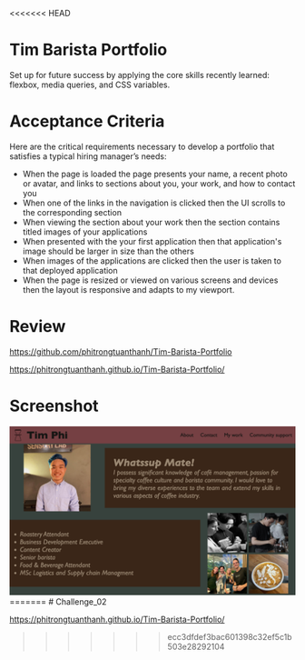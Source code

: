 <<<<<<< HEAD
# Tim Barista Portfolio 

Set up for future success by applying the core skills recently learned: flexbox, media queries, and CSS variables.

# Acceptance Criteria

Here are the critical requirements necessary to develop a portfolio that satisfies a typical hiring manager’s needs:

- When the page is loaded the page presents your name, a recent photo or avatar, and links to sections about you, your work, and how to contact you
- When one of the links in the navigation is clicked then the UI scrolls to the corresponding section
- When viewing the section about your work then the section contains titled images of your applications
- When presented with the your first application then that application's image should be larger in size than the others
- When images of the applications are clicked then the user is taken to that deployed application
- When the page is resized or viewed on various screens and devices then the layout is responsive and adapts to my viewport.

# Review
https://github.com/phitrongtuanthanh/Tim-Barista-Portfolio

https://phitrongtuanthanh.github.io/Tim-Barista-Portfolio/

# Screenshot

<img src="Asset/Images/Screenshot 2022-11-15 at 12.46.39.png">
=======
# Challenge_02

<!-- Add description, screenshot of your application and a link to the github pages -->

https://phitrongtuanthanh.github.io/Tim-Barista-Portfolio/
>>>>>>> ecc3dfdef3bac601398c32ef5c1b503e28292104
